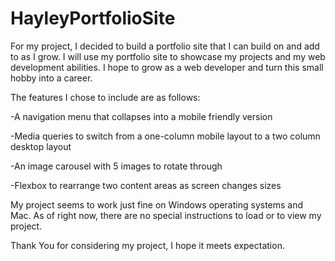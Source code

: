 # HayleyPortfolioSite

For my project, I decided to build a portfolio site that I can build on and add to as I grow. I will use my portfolio site to showcase my projects and my web development abilities.
I hope to grow as a web developer and turn this small hobby into a career.



The features I chose to include are as follows:

-A navigation menu that collapses into a mobile friendly version

-Media queries to switch from a one-column mobile layout to a two column desktop layout

-An image carousel with 5 images to rotate through

-Flexbox to rearrange two content areas as screen changes sizes



My project seems to work just fine on Windows operating systems and Mac. As of right now, there are no special instructions to load or to view my project.

Thank You for considering my project, I hope it meets expectation. 
